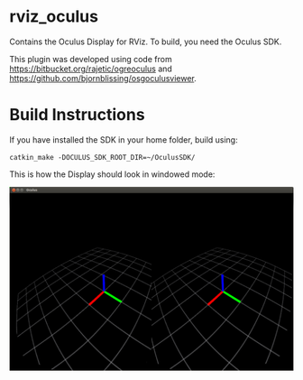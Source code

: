 rviz_oculus
===========

Contains the Oculus Display for RViz. To build, you need the Oculus SDK.

This plugin was developed using code from https://bitbucket.org/rajetic/ogreoculus 
and https://github.com/bjornblissing/osgoculusviewer.

Build Instructions
==================

If you have installed the SDK in your home folder, build using:

```
catkin_make -DOCULUS_SDK_ROOT_DIR=~/OculusSDK/
```

This is how the Display should look in windowed mode:

![ScreenShot](doc/screenshot.png)
